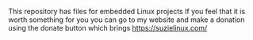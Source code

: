 This repository has files for embedded Linux projects
If you feel that it is worth something for you you can go to my website and make a donation using the donate button which brings 
https://suzielinux.com/
